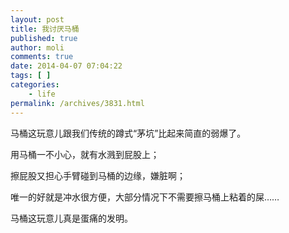 ```yaml
---
layout: post
title: 我讨厌马桶
published: true
author: moli
comments: true
date: 2014-04-07 07:04:22
tags: [ ]
categories:
    - life
permalink: /archives/3831.html
---
```

马桶这玩意儿跟我们传统的蹲式“茅坑”比起来简直的弱爆了。

用马桶一不小心，就有水溅到屁股上；

擦屁股又担心手臂碰到马桶的边缘，嫌脏啊；

唯一的好就是冲水很方便，大部分情况下不需要擦马桶上粘着的屎……

马桶这玩意儿真是蛋痛的发明。